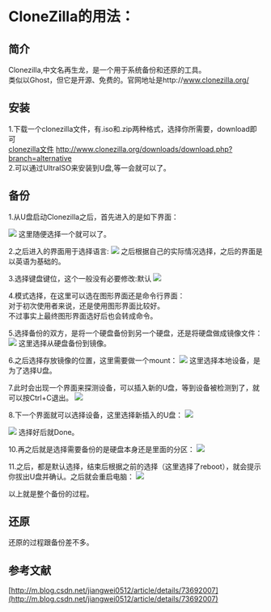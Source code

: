# CloneZilla的用法：

## 简介

Clonezilla,中文名再生龙，是一个用于系统备份和还原的工具。<br>
类似以Ghost，但它是开源、免费的。官网地址是http://www.clonezilla.org/

## 安装

1.下载一个clonezilla文件，有.iso和.zip两种格式，选择你所需要，download即可<br>
[clonezilla文件](http://www.clonezilla.org/downloads/download.php?branch=alternative)
http://www.clonezilla.org/downloads/download.php?branch=alternative<br>
2.可以通过UltraISO来安装到U盘,等一会就可以了。

## 备份

1.从U盘启动Clonezilla之后，首先进入的是如下界面：

![](http://img.blog.csdn.net/20170702121156535)
这里随便选择一个就可以了。<br>

2.之后进入的界面用于选择语言:
![](http://img.blog.csdn.net/20170702121403734)
之后根据自己的实际情况选择，之后的界面是以英语为基础的。

3.选择键盘键位，这个一般没有必要修改:默认
![](http://img.blog.csdn.net/20170702121655128)

4.模式选择，在这里可以选在图形界面还是命令行界面：<br>
对于初次使用者来说，还是使用图形界面比较好。 <br>
不过事实上最终图形界面选好后也会转成命令。

5.选择备份的双方，是将一个硬盘备份到另一个硬盘，还是将硬盘做成镜像文件：
![](http://img.blog.csdn.net/20170702132617419)
这里选择从硬盘备份到镜像。<br>

6.之后选择存放镜像的位置，这里需要做一个mount：
![](http://img.blog.csdn.net/20170702132846750)
这里选择本地设备，是为了选择U盘。

7.此时会出现一个界面来探测设备，可以插入新的U盘，等到设备被检测到了，就可以按Ctrl+C退出。
![](http://img.blog.csdn.net/20170702133048014)

8.下一个界面就可以选择设备，这里选择新插入的U盘：
![](http://img.blog.csdn.net/20170702133234334)

![](http://img.blog.csdn.net/20170702133530336)
选择好后就Done。

10.再之后就是选择需要备份的是硬盘本身还是里面的分区：
![](http://img.blog.csdn.net/20170702133754787)

11.之后，都是默认选择，结束后根据之前的选择（这里选择了reboot），就会提示你拔出U盘并确认。之后就会重启电脑：
![](http://img.blog.csdn.net/20170702134902859)

以上就是整个备份的过程。

## 还原

还原的过程跟备份差不多。

## 参考文献
[http://m.blog.csdn.net/jiangwei0512/article/details/73692007](http://m.blog.csdn.net/jiangwei0512/article/details/73692007)